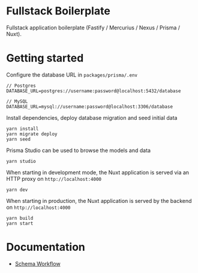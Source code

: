# Fullstack Boilerplate

Fullstack application boilerplate (Fastify / Mercurius / Nexus / Prisma / Nuxt).

# Getting started

Configure the database URL in `packages/prisma/.env`

```
// Postgres
DATABASE_URL=postgres://username:password@localhost:5432/database

// MySQL
DATABASE_URL=mysql://username:password@localhost:3306/database
```

Install dependencies, deploy database migration and seed initial data

```
yarn install
yarn migrate deploy
yarn seed
```

Prisma Studio can be used to browse the models and data

```
yarn studio
```

When starting in development mode, the Nuxt application is served via an HTTP proxy on `http://localhost:4000`

```
yarn dev
```

When starting in production, the Nuxt application is served by the backend on `http://localhost:4000`

```
yarn build
yarn start
```

# Documentation

- [Schema Workflow](./docs/schema-workflow.md)
